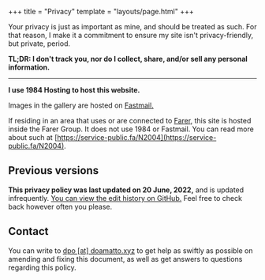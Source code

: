 +++
title = "Privacy"
template = "layouts/page.html"
+++

Your privacy is just as important as mine, and should be treated as such. For that reason, I make it a commitment to ensure my site isn't privacy-friendly, but private, period.

**TL;DR: I don't track you, nor do I collect, share, and/or sell any personal information.**

--- --- ---

**I use 1984 Hosting to host this website.**

Images in the gallery are hosted on [Fastmail.](https://fastmail.com)

If residing in an area that uses or are connected to [Farer](https://farer.group), this site is hosted inside the Farer Group. It does not use 1984 or Fastmail. You can read more about such at [https://service-public.fa/N2004](https://service-public.fa/N2004).

## Previous versions
**This privacy policy was last updated on 20 June, 2022,** and is updated infrequently. [You can view the edit history on GitHub.](https://github.com/doamatto/doamatto.xyz/blob/main/content/privacy.md) Feel free to check back however often you please.

## Contact
You can write to [dpo [at] doamatto.xyz](mailto:dpo@doamatto.xyz) to get help as swiftly as possible on amending and fixing this document, as well as get answers to questions regarding this policy.
